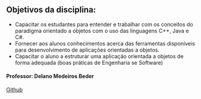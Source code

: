 
## Objetivos da disciplina:

- Capacitar os estudantes para entender e trabalhar com os conceitos do paradigma
orientado a objetos com o uso das linguagens C++, Java e C#.
- Fornecer aos alunos conhecimentos acerca das ferramentas disponíveis para
desenvolvimento de aplicações orientadas a objetos.
- Capacitar o aluno a estruturar uma aplicação orientada a objetos de forma adequada
(boas práticas de Engenharia se Software)

#### **Professor:** Delano Medeiros Beder 
[Github](https://github.com/delanobeder?tab=repositories)